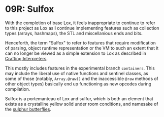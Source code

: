 # 09R: Sulfox

With the completion of base Lox, it feels inappropriate to continue to refer to this project as Lox as I continue implementing features such as collection types (arrays, hashmaps), the STL and miscellanious ends and bits.

Henceforth, the term "Sulfox" to refer to features that require modification of parsing, object runtime representation or the VM to such an extent that it can no longer be viewed as a simple extension to Lox as described in [Crafting Interpreters](https://www.craftinginterpreters.com).

This mostly includes features in the experimental branch `containers`. This may include the liberal use of native functions and sentinel classes, as some of those (notably, `Array.@raw()` and the inaccessible `@raw` methods of other object types) basically end up functioning as new opcodes during compilation.

Sulfox is a portemanteau of Lox and sulfur, which is both an element that exists as a crystalline yellow solid under room conditions, and namesake of the [sulphur butterflies](https://en.wikipedia.org/wiki/Phoebis_sennae).